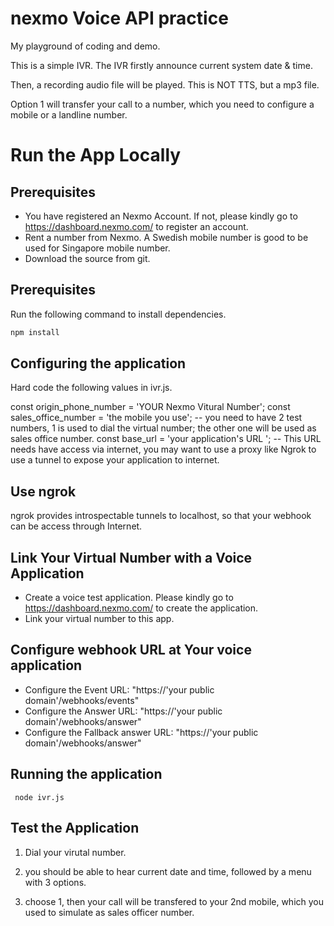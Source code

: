 # nexmo Voice API practice 
My playground of coding and demo. 

This is a simple IVR. The IVR firstly announce current system date & time. 

Then, a recording audio file will be played. This is NOT TTS, but a mp3 file.

Option 1 will transfer your call to a number, which you need to configure a mobile or a landline number.

# Run the App Locally

## Prerequisites
* You have registered an Nexmo Account. If not, please kindly go to https://dashboard.nexmo.com/ to register an account.
* Rent a number from Nexmo. A Swedish mobile number is good to be used for Singapore mobile number.
* Download the source from git.

## Prerequisites
Run the following command to install dependencies.

```bash
npm install
```

## Configuring the application

Hard code the following values in ivr.js.

const origin_phone_number = 'YOUR Nexmo Vitural Number';
const sales_office_number = 'the mobile you use';  -- you need to have 2 test numbers, 1 is used to dial the virtual number; the other one will be used as sales office number. 
const base_url = 'your application's URL ';  -- This URL needs have access via internet, you may want to use a proxy like Ngrok to use a tunnel to expose your application to internet.

## Use ngrok 
ngrok provides introspectable tunnels to localhost, so that your webhook can be access through Internet. 

## Link Your Virtual Number with a Voice Application
* Create a voice test application. Please kindly go to https://dashboard.nexmo.com/ to create the application.
* Link your virtual number to this app.

## Configure webhook URL at Your voice application

* Configure the Event URL: "https://'your public domain'/webhooks/events" 
* Configure the Answer URL: "https://'your public domain'/webhooks/answer" 
* Configure the Fallback answer URL: "https://'your public domain'/webhooks/answer" 
  
## Running the application
```
 node ivr.js
```

## Test the Application

1. Dial your virutal number.

2. you should be able to hear current date and time, followed by a menu with 3 options.

3. choose 1, then your call will be transfered to your 2nd mobile, which you used to simulate as sales officer number.
